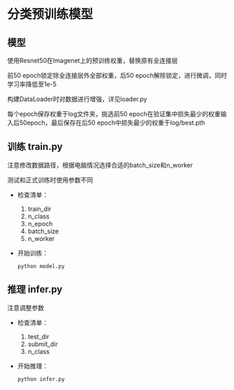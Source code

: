 # 分类预训练模型

## 模型

使用Resnet50在Imagenet上的预训练权重，替换原有全连接层

前50 epoch锁定除全连接层外全部权重，后50 epoch解除锁定，进行微调，同时学习率降低至1e-5

构建DataLoader时对数据进行增强，详见loader.py

每个epoch保存权重于log文件夹，挑选前50 epoch在验证集中损失最少的权重输入后50epoch，最后保存在后50 epoch中损失最少的权重于log/best.pth

## 训练 train.py

注意修改数据路径，根据电脑情况选择合适的batch_size和n_worker

测试和正式训练时使用参数不同

* 检查清单：
  1. train_dir
  2. n_class
  3. n_epoch
  4. batch_size
  5. n_worker

* 开始训练：

  ```shell
  python model.py
  ```

## 推理 infer.py

注意调整参数

* 检查清单：
  1. test_dir
  2. submit_dir
  3. n_class

* 开始推理：

  ```shell
  python infer.py
  ```


